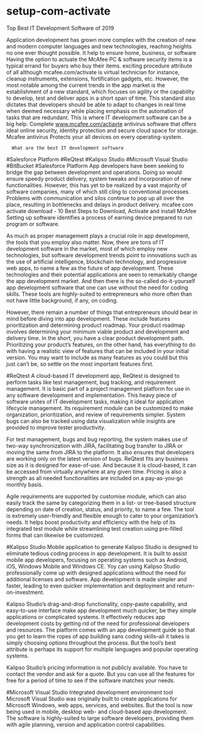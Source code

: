 # setup-com-activate
Top Best IT Development Software of 2019

Application development has grown more complex with the creation of new and modern computer languages and new technologies, reaching heights no one ever thought possible. It  help to ensure home, business, or software Having the option to actuate the McAfee PC & software security items is a typical errand for buyers who buy their items. exciting procedure attribute of all although  mcafee.com/activate is virtual technician for instance, cleanup instruments, extensions, fortification gadgets, etc. However, the most notable among the current trends in the app market is the establishment of a new standard, which focuses on agility or the capability to develop, test and deliver apps in a short span of time. This standard also dictates that developers should be able to adapt to changes in real time when deemed necessary while placing emphasis on the automation of tasks that are redundant. This is where IT development software can be a big help. Complete www.mcafee.com/actiavte antivirus software that offers ideal online security, identity protection and secure cloud space for storage. Mcafee antivirus Protects your all devices on every operating-system.


      What are the best IT development software 
#Salesforce Platform
#ReQtest
#Kalipso Studio
#Microsoft Visual Studio
#BitBucket
#Salesforce Platform
App developers have been seeking to bridge the gap between development and operations. Doing so would ensure speedy product delivery, system tweaks and incorporation of new functionalities. However, this has yet to be realized by a vast majority of software companies, many of which still cling to conventional processes. Problems with communication and silos continue to pop up all over the place, resulting in bottlenecks and delays in product delivery. mcafee com activate download - 10 Best Steps to Download, Activate and install McAfee
Setting up software identifies a process of earning device prepared to run program or software.

As much as proper management plays a crucial role in app development, the tools that you employ also matter. Now, there are tons of IT development software in the market, most of which employ new technologies, but software development trends point to innovations such as the use of artificial intelligence, blockchain technology, and progressive web apps, to name a few as the future of app development. These technologies and their potential applications are seen to remarkably change the app development market. And then there is the so-called do-it-yourself app development software that one can use without the need for coding skills. These tools are highly-suited to entrepreneurs who more often than not have little background, if any, on coding.

However, there remain a number of things that entrepreneurs should bear in mind before diving into app development. These include features prioritization and determining product roadmap. Your product roadmap involves determining your minimum viable product and development and delivery time. In the short, you  have a clear product development path. Prioritizing your product’s features, on the other hand, has everything to do with having a realistic view of features that can be included in your initial version. You may want to include as many features as you could but this just can’t be, so settle on the most important features first.

#ReQtest
A cloud-based IT development app, ReQtest is designed to perform tasks like test management, bug tracking, and requirement management. It is basic part of a project management platform for use in any software development and implementation. This heavy piece of software unites of IT development tasks, making it ideal for application lifecycle management. Its requirement module can be customized to make organization, prioritization, and review of requirements simpler. System bugs can also be tracked using data visualization while insights are provided to improve tester productivity.

For test management, bugs and bug reporting, the system makes use of two-way synchronization with JIRA, facilitating bug transfer to JIRA or moving the same from JIRA to the platform. It also ensures that developers are working only on the latest version of bugs. ReQtest fits any business size as it is designed for ease-of-use. And because it is cloud-based, it can be accessed from virtually anywhere at any given time. Pricing is also a strength as all needed functionalities are included on a pay-as-you-go monthly basis.

Agile requirements are supported by  customise module, which can also easily track the same by categorizing them in a list- or tree-based structure depending on date of creation, status, and priority, to name a few. The tool is extremely user-friendly and flexible enough to cater to your organization’s needs. It helps boost productivity and efficiency with the help of its integrated test module while streamlining test creation using pre-filled forms that can likewise be customized.

#Kalipso Studio
Mobile application to generate Kalipso Studio is designed to eliminate tedious coding process in app development. It is built to assist mobile app developers, focusing on operating systems such as Android, iOS, Windows Mobile and Windows CE. Yoy can using Kalipso Studio professionally come up with designed applications without the need for additional licenses and software. App development is made simpler and faster, leading to even quicker implementation and deployment and return-on-investment.

Kalipso Studio’s drag-and-drop functionality, copy-paste capability, and easy-to-use interface make app development much quicker, be they simple applications or complicated systems. It effectively reduces app development costs by getting rid of the need for professional developers and resources. The platform comes with an app development guide so that you get to learn the ropes of app building sans coding skills–all it takes is simply choosing options throughout the process. But the tool’s best attribute is perhaps its support for multiple languages and popular operating systems.

Kalipso Studio’s pricing information is not publicly available. You have to contact the vendor and ask for a quote. But you can use all the features for free for a period of time to see if the software matches your needs.


#Microsoft Visual Studio
Integrated development environment tool Microsoft Visual Studio was originally built to create applications for Microsoft Windows, web apps, services, and websites. But the tool is now being used in mobile, desktop web- and cloud-based app development. The software is highly-suited to large software developers, providing them with agile planning, version and application control capabilities.



